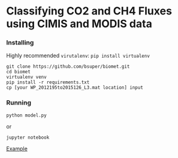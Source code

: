 # Classifying CO2 and CH4 Fluxes using CIMIS and MODIS data

### Installing
Highly recommended `virutalenv`: `pip install virtualenv`

```
git clone https://github.com/bsuper/biomet.git
cd biomet
virtualenv venv
pip install -r requirements.txt
cp [your WP_2012195to2015126_L3.mat location] input
```

### Running
```
python model.py
```
or

```
jupyter notebook
```
[Example](https://github.com/bsuper/biomet/blob/master/model.ipynb)

